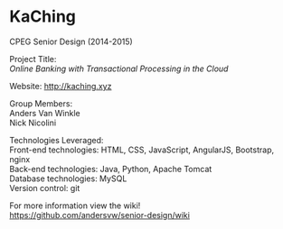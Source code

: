 KaChing
====

CPEG Senior Design (2014-2015)

Project Title: <br>
  *Online Banking with Transactional Processing in the Cloud*

Website:
  http://kaching.xyz

Group Members: <br>
  Anders Van Winkle <br>
  Nick Nicolini <br>

Technologies Leveraged: <br>
  Front-end technologies: HTML, CSS, JavaScript, AngularJS, Bootstrap, nginx <br>
  Back-end technologies: Java, Python, Apache Tomcat <br>
  Database technologies: MySQL <br>
  Version control: git <br>

For more information view the wiki! <br>
  https://github.com/andersvw/senior-design/wiki
